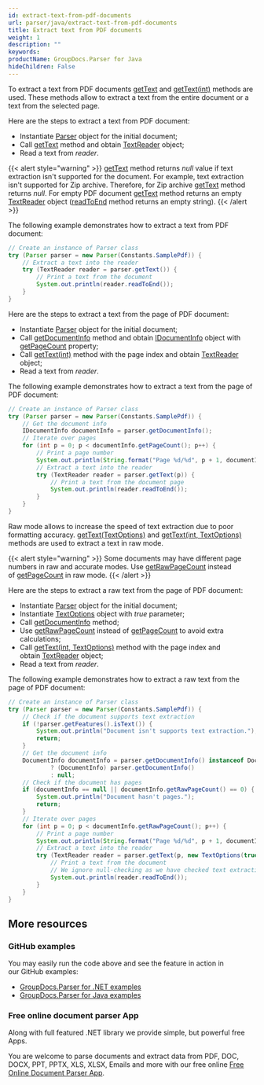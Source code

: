 ```yaml
---
id: extract-text-from-pdf-documents
url: parser/java/extract-text-from-pdf-documents
title: Extract text from PDF documents
weight: 1
description: ""
keywords: 
productName: GroupDocs.Parser for Java
hideChildren: False
---
```

To extract a text from PDF documents [getText](https://reference.groupdocs.com/java/parser/com.groupdocs.parser/Parser#getText()) and [getText(int)](https://reference.groupdocs.com/java/parser/com.groupdocs.parser/Parser#getText(int)) methods are used. These methods allow to extract a text from the entire document or a text from the selected page.

Here are the steps to extract a text from PDF document:

*   Instantiate [Parser](https://reference.groupdocs.com/java/parser/com.groupdocs.parser/Parser) object for the initial document;
*   Call [getText](https://reference.groupdocs.com/java/parser/com.groupdocs.parser/Parser#getText()) method and obtain [TextReader](https://reference.groupdocs.com/java/parser/com.groupdocs.parser.data/TextReader ) object;
*   Read a text from *reader*.

{{< alert style="warning" >}}
[getText](https://reference.groupdocs.com/java/parser/com.groupdocs.parser/Parser#getText()) method returns *null* value if text extraction isn't supported for the document. For example, text extraction isn't supported for Zip archive. Therefore, for Zip archive [getText](https://reference.groupdocs.com/java/parser/com.groupdocs.parser/Parser#getText()) method returns *null*. For empty PDF document [getText](https://reference.groupdocs.com/java/parser/com.groupdocs.parser/Parser#getText()) method returns an empty [TextReader](https://reference.groupdocs.com/java/parser/com.groupdocs.parser.data/TextReader) object ([readToEnd](https://reference.groupdocs.com/java/parser/com.groupdocs.parser.data/TextReader#readToEnd()) method returns an empty string).
{{< /alert >}}

The following example demonstrates how to extract a text from PDF document:

```java
// Create an instance of Parser class
try (Parser parser = new Parser(Constants.SamplePdf)) {
    // Extract a text into the reader
    try (TextReader reader = parser.getText()) {
        // Print a text from the document
        System.out.println(reader.readToEnd());
    }
}
```

Here are the steps to extract a text from the page of PDF document:

*   Instantiate [Parser](https://reference.groupdocs.com/java/parser/com.groupdocs.parser/Parser) object for the initial document;
*   Call [getDocumentInfo](https://reference.groupdocs.com/java/parser/com.groupdocs.parser/Parser#getDocumentInfo()) method and obtain [IDocumentInfo](https://reference.groupdocs.com/java/parser/com.groupdocs.parser.options/IDocumentInfo "interface in com.groupdocs.parser.options") object with [getPageCount](https://reference.groupdocs.com/java/parser/com.groupdocs.parser.options/IDocumentInfo#getPageCount()) property;
*   Call [getText(int)](https://reference.groupdocs.com/java/parser/com.groupdocs.parser/Parser#getText(int)) method with the page index and obtain [TextReader](https://reference.groupdocs.com/java/parser/com.groupdocs.parser.data/TextReader) object;
*   Read a text from *reader*.

The following example demonstrates how to extract a text from the page of PDF document:

```java
// Create an instance of Parser class
try (Parser parser = new Parser(Constants.SamplePdf)) {
    // Get the document info
    IDocumentInfo documentInfo = parser.getDocumentInfo();
    // Iterate over pages
    for (int p = 0; p < documentInfo.getPageCount(); p++) {
        // Print a page number
        System.out.println(String.format("Page %d/%d", p + 1, documentInfo.getPageCount()));
        // Extract a text into the reader
        try (TextReader reader = parser.getText(p)) {
            // Print a text from the document page
            System.out.println(reader.readToEnd());
        }
    }
}
```
Raw mode allows to increase the speed of text extraction due to poor formatting accuracy. [getText(TextOptions)](https://reference.groupdocs.com/java/parser/com.groupdocs.parser/Parser#getText(com.groupdocs.parser.options.TextOptions)) and [getText(int, TextOptions)](https://reference.groupdocs.com/java/parser/com.groupdocs.parser/Parser#getText(int,%20com.groupdocs.parser.options.TextOptions)) methods are used to extract a text in raw mode.

{{< alert style="warning" >}}
Some documents may have different page numbers in raw and accurate modes. Use [getRawPageCount](https://reference.groupdocs.com/java/parser/com.groupdocs.parser.options/IDocumentInfo#getRawPageCount()) instead of [getPageCount](https://reference.groupdocs.com/java/parser/com.groupdocs.parser.options/IDocumentInfo#getPageCount()) in raw mode.
{{< /alert >}}

Here are the steps to extract a raw text from the page of PDF document:

*   Instantiate [Parser](https://reference.groupdocs.com/java/parser/com.groupdocs.parser/Parser) object for the initial document;
*   Instantiate [TextOptions](https://reference.groupdocs.com/java/parser/com.groupdocs.parser.options/TextOptions) object with *true* parameter;
*   Call [getDocumentInfo](https://reference.groupdocs.com/java/parser/com.groupdocs.parser/Parser#getDocumentInfo()) method;
*   Use [getRawPageCount](https://reference.groupdocs.com/java/parser/com.groupdocs.parser.options/IDocumentInfo#getRawPageCount()) instead of [getPageCount](https://reference.groupdocs.com/java/parser/com.groupdocs.parser.options/IDocumentInfo#getPageCount()) to avoid extra calculations;
*   Call [getText(int, TextOptions)](https://reference.groupdocs.com/java/parser/com.groupdocs.parser/Parser#getText(int,%20com.groupdocs.parser.options.TextOptions)) method with the page index and obtain [TextReader](https://reference.groupdocs.com/java/parser/com.groupdocs.parser.data/TextReader) object;
*   Read a text from *reader*.

The following example demonstrates how to extract a raw text from the page of PDF document:

```java
// Create an instance of Parser class
try (Parser parser = new Parser(Constants.SamplePdf)) {
    // Check if the document supports text extraction
    if (!parser.getFeatures().isText()) {
        System.out.println("Document isn't supports text extraction.");
        return;
    }
    // Get the document info
    DocumentInfo documentInfo = parser.getDocumentInfo() instanceof DocumentInfo
            ? (DocumentInfo) parser.getDocumentInfo()
            : null;
    // Check if the document has pages
    if (documentInfo == null || documentInfo.getRawPageCount() == 0) {
        System.out.println("Document hasn't pages.");
        return;
    }
    // Iterate over pages
    for (int p = 0; p < documentInfo.getRawPageCount(); p++) {
        // Print a page number
        System.out.println(String.format("Page %d/%d", p + 1, documentInfo.getPageCount()));
        // Extract a text into the reader
        try (TextReader reader = parser.getText(p, new TextOptions(true))) {
            // Print a text from the document
            // We ignore null-checking as we have checked text extraction feature support earlier
            System.out.println(reader.readToEnd());
        }
    }
}
```

## More resources

### GitHub examples

You may easily run the code above and see the feature in action in our GitHub examples:

*   [GroupDocs.Parser for .NET examples](https://github.com/groupdocs-parser/GroupDocs.Parser-for-.NET)    
*   [GroupDocs.Parser for Java examples](https://github.com/groupdocs-parser/GroupDocs.Parser-for-Java)    

### Free online document parser App

Along with full featured .NET library we provide simple, but powerful free Apps.

You are welcome to parse documents and extract data from PDF, DOC, DOCX, PPT, PPTX, XLS, XLSX, Emails and more with our free online [Free Online Document Parser App](https://products.groupdocs.app/parser).